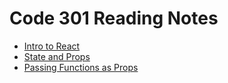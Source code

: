 # Code 301 Reading Notes

* [Intro to React](introtoreact.md)
* [State and Props](stateprop.md)
* [Passing Functions as Props](functionprop.md)